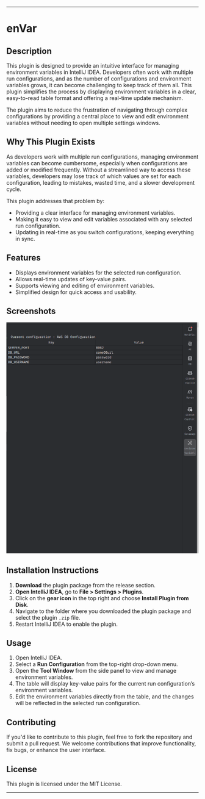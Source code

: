 


---

# enVar

## Description
This plugin is designed to provide an intuitive interface for managing environment variables in IntelliJ IDEA. Developers often work with multiple run configurations, and as the number of configurations and environment variables grows, it can become challenging to keep track of them all. This plugin simplifies the process by displaying environment variables in a clear, easy-to-read table format and offering a real-time update mechanism.

The plugin aims to reduce the frustration of navigating through complex configurations by providing a central place to view and edit environment variables without needing to open multiple settings windows.

## Why This Plugin Exists
As developers work with multiple run configurations, managing environment variables can become cumbersome, especially when configurations are added or modified frequently. Without a streamlined way to access these variables, developers may lose track of which values are set for each configuration, leading to mistakes, wasted time, and a slower development cycle.

This plugin addresses that problem by:
- Providing a clear interface for managing environment variables.
- Making it easy to view and edit variables associated with any selected run configuration.
- Updating in real-time as you switch configurations, keeping everything in sync.

## Features
- Displays environment variables for the selected run configuration.
- Allows real-time updates of key-value pairs.
- Supports viewing and editing of environment variables.
- Simplified design for quick access and usability.

## Screenshots
![Plugin Preview](img.png)

## Installation Instructions
1. **Download** the plugin package from the release section.
2. **Open IntelliJ IDEA**, go to **File > Settings > Plugins**.
3. Click on the **gear icon** in the top right and choose **Install Plugin from Disk**.
4. Navigate to the folder where you downloaded the plugin package and select the plugin `.zip` file.
5. Restart IntelliJ IDEA to enable the plugin.

## Usage
1. Open IntelliJ IDEA.
2. Select a **Run Configuration** from the top-right drop-down menu.
3. Open the **Tool Window** from the side panel to view and manage environment variables.
4. The table will display key-value pairs for the current run configuration’s environment variables.
5. Edit the environment variables directly from the table, and the changes will be reflected in the selected run configuration.

## Contributing
If you'd like to contribute to this plugin, feel free to fork the repository and submit a pull request. We welcome contributions that improve functionality, fix bugs, or enhance the user interface.

## License
This plugin is licensed under the MIT License.

---
